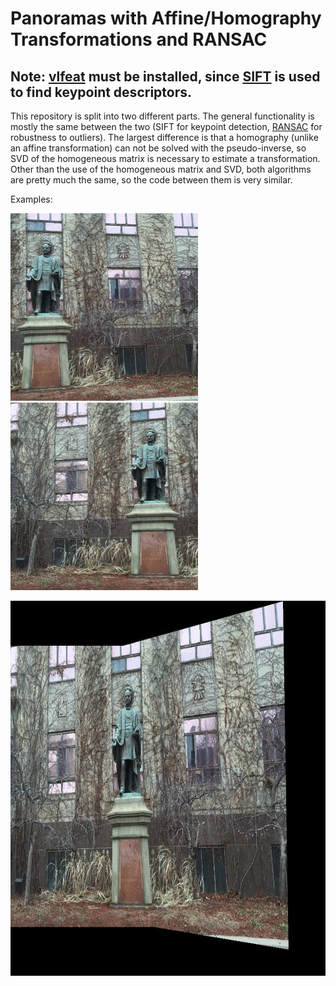 # Panoramas with Affine/Homography Transformations and RANSAC

## Note: [vlfeat](http://www.vlfeat.org/install-matlab.html) must be installed, since [SIFT](https://en.wikipedia.org/wiki/Scale-invariant_feature_transform) is used to find keypoint descriptors.

This repository is split into two different parts. The general functionality is mostly the same between the two (SIFT for keypoint detection, [RANSAC](https://en.wikipedia.org/wiki/Random_sample_consensus) for robustness to outliers). The largest difference is that a homography (unlike an affine transformation) can not be solved with the pseudo-inverse, so SVD of the homogeneous matrix is necessary to estimate a transformation. Other than the use of the homogeneous matrix and SVD, both algorithms are pretty much the same, so the code between them is very similar.

Examples:

<img src="ryerson-left-small.jpg" width="300" height="300"> <img src="ryerson-right-small.jpg" width="300" height="300">

<img src="ryerson-homography.jpg" width="600" height="600">
